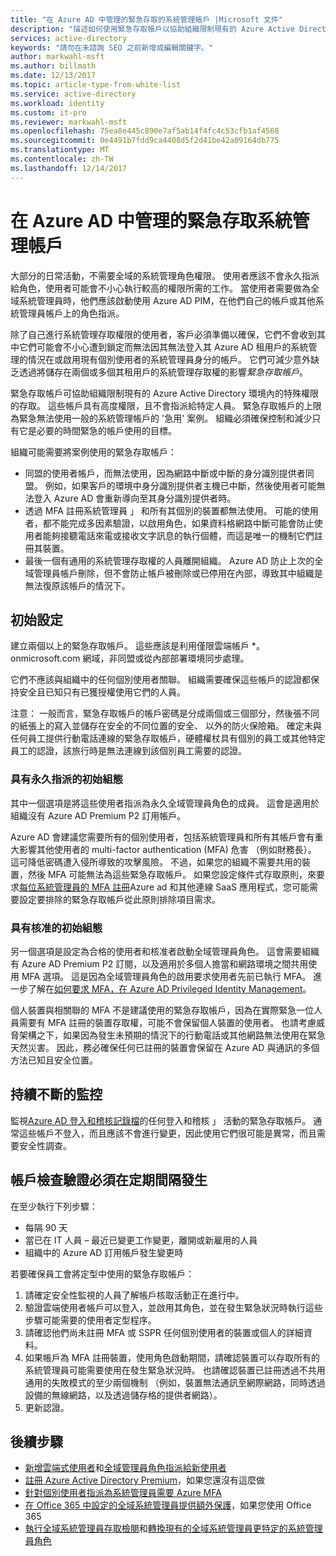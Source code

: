 ```yaml
---
title: "在 Azure AD 中管理的緊急存取的系統管理帳戶 |Microsoft 文件"
description: "描述如何使用緊急存取帳戶以協助組織限制現有的 Azure Active Directory 環境內的特殊權限的存取。"
services: active-directory
keywords: "請勿在未諮詢 SEO 之前新增或編輯關鍵字。"
author: markwahl-msft
ms.author: billmath
ms.date: 12/13/2017
ms.topic: article-type-from-white-list
ms.service: active-directory
ms.workload: identity
ms.custom: it-pro
ms.reviewer: markwahl-msft
ms.openlocfilehash: 75ea8e445c890e7af5ab14f4fc4c53cfb1af4568
ms.sourcegitcommit: 0e4491b7fdd9ca4408d5f2d41be42a09164db775
ms.translationtype: MT
ms.contentlocale: zh-TW
ms.lasthandoff: 12/14/2017
---
```

# <a name="managing-emergency-access-administrative-accounts-in-azure-ad"></a>在 Azure AD 中管理的緊急存取系統管理帳戶 

大部分的日常活動，不需要全域的系統管理角色權限。  使用者應該不會永久指派給角色，使用者可能會不小心執行較高的權限所需的工作。 當使用者需要做為全域系統管理員時，他們應該啟動使用 Azure AD PIM，在他們自己的帳戶或其他系統管理員帳戶上的角色指派。

除了自己進行系統管理存取權限的使用者，客戶必須準備以確保，它們不會收到其中它們可能會不小心遭到鎖定而無法因其無法登入其 Azure AD 租用戶的系統管理的情況在或啟用現有個別使用者的系統管理員身分的帳戶。  它們可減少意外缺乏透過將儲存在兩個或多個其租用戶的系統管理存取權的影響*緊急存取帳戶*。

緊急存取帳戶可協助組織限制現有的 Azure Active Directory 環境內的特殊權限的存取。 這些帳戶具有高度權限，且不會指派給特定人員。 緊急存取帳戶的上限為緊急無法使用一般的系統管理帳戶的 '急用' 案例。  組織必須確保控制和減少只有它是必要的時間緊急的帳戶使用的目標。

組織可能需要將案例使用的緊急存取帳戶：

 - 同盟的使用者帳戶，而無法使用，因為網路中斷或中斷的身分識別提供者同盟。  例如，如果客戶的環境中身分識別提供者主機已中斷，然後使用者可能無法登入 Azure AD 會重新導向至其身分識別提供者時。 
 - 透過 MFA 註冊系統管理員 」 和所有其個別的裝置都無法使用。  可能的使用者，都不能完成多因素驗證，以啟用角色，如果資料格網路中斷可能會防止使用者能夠接聽電話來電或接收文字訊息的執行個體，而這是唯一的機制它們註冊其裝置。 
 - 最後一個有通用的系統管理存取權的人員離開組織。  Azure AD 防止上次的全域管理員帳戶刪除，但不會防止帳戶被刪除或已停用在內部，導致其中組織是無法復原該帳戶的情況下。

## <a name="initial-configuration"></a>初始設定

建立兩個以上的緊急存取帳戶。  這些應該是利用僅限雲端帳戶 *。 onmicrosoft.com 網域，非同盟或從內部部署環境同步處理。  

它們不應該與組織中的任何個別使用者關聯。  組織需要確保這些帳戶的認證都保持安全且已知只有已獲授權使用它們的人員。 

注意： 一般而言，緊急存取帳戶的帳戶密碼是分成兩個或三個部分，然後張不同的紙張上的寫入並儲存在安全的不同位置的安全、 以外的防火保險箱。 確定未與任何員工提供行動電話連線的緊急存取帳戶，硬體權杖具有個別的員工或其他特定員工的認證，該旅行時是無法連線到該個別員工需要的認證。 

### <a name="initial-configuration-with-permanent-assignments"></a>具有永久指派的初始組態

其中一個選項是將這些使用者指派為永久全域管理員角色的成員。  這會是適用於組織沒有 Azure AD Premium P2 訂用帳戶。

Azure AD 會建議您需要所有的個別使用者，包括系統管理員和所有其帳戶會有重大影響其他使用者的 multi-factor authentication (MFA) 危害 （例如財務長）。 這可降低密碼遭入侵所導致的攻擊風險。 不過，如果您的組織不需要共用的裝置，然後 MFA 可能無法為這些緊急存取帳戶。  如果您設定條件式存取原則，來要求[每位系統管理員的 MFA 註冊](https://docs.microsoft.com/en-us/azure/multi-factor-authentication/multi-factor-authentication-get-started-user-states)Azure ad 和其他連線 SaaS 應用程式，您可能需要設定要排除的緊急存取帳戶從此原則排除項目需求。

### <a name="initial-configuration-with-approvals"></a>具有核准的初始組態

另一個選項是設定為合格的使用者和核准者啟動全域管理員角色。  這會需要組織有 Azure AD Premium P2 訂閱，以及適用於多個人擔當和網路環境之間共用使用 MFA 選項。  這是因為全域管理員角色的啟用要求使用者先前已執行 MFA。  進一步了解在[如何要求 MFA，在 Azure AD Privileged Identity Management](https://docs.microsoft.com/en-us/azure/active-directory/active-directory-privileged-identity-management-how-to-require-mfa)。

個人裝置與相關聯的 MFA 不是建議使用的緊急存取帳戶，因為在實際緊急一位人員需要有 MFA 註冊的裝置存取權，可能不會保留個人裝置的使用者。  也請考慮威脅架構之下，如果因為發生未預期的情況下的行動電話或其他網路無法使用在緊急天然災害。  因此，務必確保任何已註冊的裝置會保留在 Azure AD 與通訊的多個方法已知且安全位置。

## <a name="ongoing-monitoring"></a>持續不斷的監控

監視[Azure AD 登入和稽核記錄檔](https://docs.microsoft.com/en-us/azure/active-directory/active-directory-reporting-activity-sign-ins)的任何登入和稽核 」 活動的緊急存取帳戶。  通常這些帳戶不登入，而且應該不會進行變更，因此使用它們很可能是異常，而且需要安全性調查。

## <a name="account-check-validation-must-occur-at-regular-intervals"></a>帳戶檢查驗證必須在定期間隔發生

在至少執行下列步驟：
 - 每隔 90 天
 - 當已在 IT 人員 – 最近已變更工作變更，離開或新雇用的人員
 - 組織中的 Azure AD 訂用帳戶發生變更時

若要確保員工會將定型中使用的緊急存取帳戶：

1.  請確定安全性監視的人員了解帳戶核取活動正在進行中。
2.  驗證雲端使用者帳戶可以登入，並啟用其角色，並在發生緊急狀況時執行這些步驟可能需要的使用者定型程序。
3.  請確認他們尚未註冊 MFA 或 SSPR 任何個別使用者的裝置或個人的詳細資料。  
4. 如果帳戶為 MFA 註冊裝置，使用角色啟動期間，請確認裝置可以存取所有的系統管理員可能需要使用在發生緊急狀況時。  也請確認裝置已註冊透過不共用通用的失敗模式的至少兩個機制 （例如，裝置無法通訊至網際網路，同時透過設備的無線網路，以及透過儲存格的提供者網路）。
5.  更新認證。

## <a name="next-steps"></a>後續步驟
- [新增雲端式使用者](add-users-azure-active-directory.md)和[全域管理員角色指派給新使用者](active-directory-users-assign-role-azure-portal.md)
- [註冊 Azure Active Directory Premium](active-directory-get-started-premium.md)，如果您還沒有這麼做
- [針對個別使用者指派為系統管理員需要 Azure MFA](https://docs.microsoft.com/azure/multi-factor-authentication/multi-factor-authentication-get-started-user-states)
- [在 Office 365 中設定的全域系統管理員提供額外保護](https://support.office.com/article/Protect-your-Office-365-global-administrator-accounts-6b4ded77-ac8d-42ed-8606-c014fd947560)，如果您使用 Office 365
- [執行全域系統管理員存取檢閱](active-directory-privileged-identity-management-how-to-start-security-review.md)和[轉換現有的全域系統管理員更特定的系統管理員角色](active-directory-assign-admin-roles-azure-portal.md)

